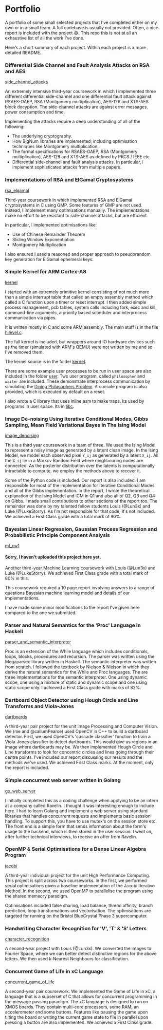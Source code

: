 # Portfolio

A portfolio of some small selected projects that I've completed either on my own or in a small team. A full codebase is usually not provided. Often, a nice report is included with the project :smile:. This repo this is *not* at all an exhaustive list of all the work I've done.

Here's a short summary of each project. Within each project is a more detailed README.


### Differential Side Channel and Fault Analysis Attacks on RSA and AES

[side_channel_attacks](./side_channel_attacks/)

An extremely intensive third-year coursework in which I implemented three different differential side-channel and one differential fault attack against RSAES-OAEP, RSA (Montgomery multiplication), AES-128 and XTS-AES block decyption. The side-channel attacks are against error messages, power consumption and time.

Implementing the attacks require a deep understanding of all of the following:
  - The underlying cryptography.
  - How BigNum libraries are implemented, including optimisation techniques like Montgomery multiplication.
  - The formal specifications for RSAES-OAEP, RSA (Montgomery multiplication), AES-128 and XTS-AES as defined by PKCS / IEEE etc.
  - Differential side-channel and fault analysis attacks. In particular, I implement sophisticated attacks from multiple papers.


### Implementations of RSA and ElGamal Cryptosystems

[rsa_elgamal](./rsa_elgamal/)

Third-year coursework in which implemented RSA and ElGamal cryptosystems in C using GMP. Some features of GMP are not used. Instead, I implement many optimisations manually. The implementations make no effort to be resistant to side-channel attacks, but are efficient.

In particular, I implemented optimisations like:
 - Use of Chinese Remainder Theorem
 - Sliding Window Exponentiation
 - Montgomery Multiplication

I also ensured I used a reasoned and proper approach to pseudorandom key generation for ElGamal ephemeral keys.

### Simple Kernel for ARM Cortex-A8

[kernel](./kernel/)

I started with an extremely primitive kernel consisting of not much more than a simple interrupt table that called an empty assembly method which called a C function upon a timer or reset interrupt. I then added simple process management, pcb tables, system calls including fork, exec and kill, command-line arguments, a priority based scheduler and interprocess communication via pipes.

It is written mostly in C and some ARM assembly. The main stuff is in the file [hilevel.c](./kernel/kernel/hilevel.c).

The full kernel is included, but wrappers around IO hardware devices such as the timer (simulated with ARM's QEMU) were not written by me and so I've removed them.

The kernel source is in the folder [kernel](./kernel/kernel/).

There are some example user processes to be run in user space are also included in the folder [user](./kernel/kernel/user). Two user program, called `philosopher` and `waiter` are included. These demonstrate interprocess communication by simulating the [Dining Philosophers Problem](https://en.wikipedia.org/wiki/Dining_philosophers_problem). A console program is also provided, which is executed by default on a reset.

I also wrote a C library that uses inline asm to make traps. Its used by programs in user space. Its in [libc](./kernel/kernel/libc.c). 

### Image De-noising Using Iterative Conditional Modes, Gibbs Sampling, Mean Field Variational Bayes in The Ising Model

[image_denoising](./image_denoising/)

This is a third year coursework in a team of three. We used the Ising Model to represent a noisy image as generated by a latent clean image. In the Ising Model, we model each observed pixel `Y_ij` as generated by a latent `X_ij`. All the `X_ij` lie in a Markov Random Field where neighbouring nodes are connected. As the posterior distribution over the latents is computationally intractable to compute, we employ the methods above to recover it.

Some of the Python code is included. Our report is also included. I am responsible for most of the implementation for Iterative Conditional Modes and all of the Gibbs implementation. In the report, I wrote the theoretical explanation of the Ising Model and ICM in Q1 and also all of Q2, Q3 and Q4 on Gibbs. I made small contributions to other sections of the report too. The remainder was done by my talented fellow students Louis (@Lun3x) and Luke (@LukeStorry). As I'm not responsible for that code, it's not included. We achieved a First Class grade with a total mark of 90%.

### Bayesian Linear Regression, Gaussian Process Regression and Probabilistic Principle Component Analysis

[ml_cw1](./ml_cw1)

#### Sorry, I haven't uploaded this project here yet.

Another third-year Machine Learning coursework with Louis (@Lun3x) and Luke (@LukeStorry). We achieved First Class grade with a total mark of 80% in this.

This coursework required a 10 page report involving answers to a range of questions Bayesian machine learning model and details of our implementations.

I have made some minor modifications to the report I've given here compared to the one we submitted.

### Parser and Natural Semantics for the 'Proc' Language in Haskell

[parser_and_semantic_interpreter](./parser_and_semantic_interpreter/)

Proc is an extension of the While language which includes conditionals, loops, blocks, procedures and recursion. The parser was written using the Megaparsec library written in Haskell. The semantic interpreter was written from scratch. I followed the textbook by Nielson & Nielson in which they derive the natural semantics for the While and Proc languages. The are three implementations for the semantic interpreter. One using dynamic scope, one using a mixture of static and dynamic scope and one using static scope only. I achieved a First Class grade with marks of 82%.

### Dartboard Object Detector using Hough Circle and Line Transforms and Viola-Jones

[dartboards](./dartboards/)

A third-year pair project for the unit Image Processing and Computer Vision. We (me and @callumPearce) used OpenCV in C++ to build a dartboard detector. First, we used OpenCV's 'cascade classifier' function to train a Viola-Jones classifier to detect dartboards. This would give us regions in an image where dartboards may be. We then implemented Hough Circle and Line transforms to look for concentric circles and lines going through their centre points. I've included our report discussing our results and the methods we've used. We achieved First Class marks. At the moment, only the report is included.

### Simple concurrent web server written in Golang

[go_web_server](./go_web_server)

I initially completed this as a coding challenge when applying to be an intern at a company called Ravelin. I thought it was interesting enough to include here. I had to learn Golang and implement a web server using standard libraries that handles concurrent requests and implements basic session handling. To support this, you have to use mutex's on the session store etc.
The front end is a simple form that sends information about the form's usage to the backend, which is then stored in the user session. I went on, after further technical interviews, to receive an offer from Ravelin.

### OpenMP & Serial Optimisations for a Dense Linear Algebra Program

[jacobi](./jacobi/)

A third-year individual project for the unit High Performance Computing. This project is split across two courseworks. In the first, we performed serial optimisations given a baseline implementation of the Jacobi Iterative Method. In the second, we used OpenMP to parallelise the program using the shared memeory paradigm.

Optimisations included false sharing, load balance, thread affinity, branch prediction, loop transformations and vectorisation. The optimisations are targeted for running on the Bristol BlueCrystal Phase 3 supercomputer.

### Handwriting Character Recognition for 'V', 'T' & 'S' Letters

[character_recognition](./character_recognition/)

A second-year project with Louis (@Lun3x). We converted the images to Fourier Space, where we can better detect distinctive regions for the above letters. We then used k-Nearest Neighbours for classification.

### Concurrent Game of Life in xC Language

[concurrent_game_of_life](./concurrent_game_of_life/)

A second-year pair coursework. We implemented the Game of Life in xC, a language that is a supserset of C that allows for concurrent programming in the message passing paradigm. The xC language is designed to run on XMOS boards. They contain multi-core processors, some RAM, an accelerometer and some buttons. Features like pausing the game upon tilting the board or writing the current game state to file in parallel upon pressing a button are also implemented. We achieved a First Class grade.

